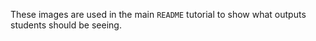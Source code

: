 These images are used in the main `README` tutorial to show what outputs students should be seeing. 
